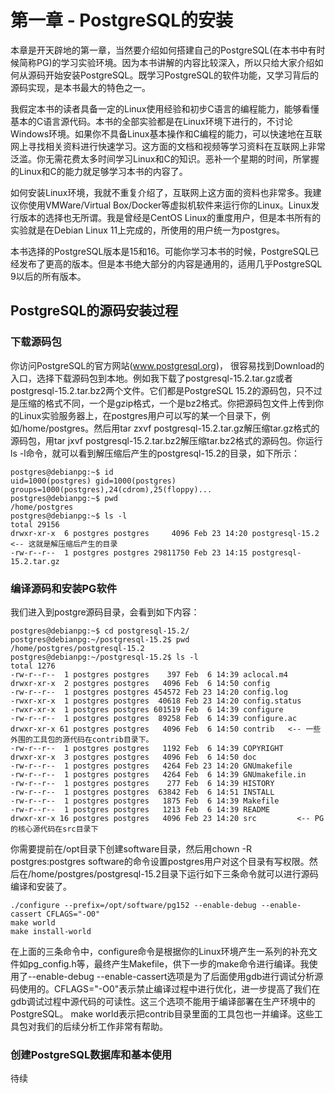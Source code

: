 # 第一章 - PostgreSQL的安装

本章是开天辟地的第一章，当然要介绍如何搭建自己的PostgreSQL(在本书中有时候简称PG)的学习实验环境。因为本书讲解的内容比较深入，所以只给大家介绍如何从源码开始安装PostgreSQL。既学习PostgreSQL的软件功能，又学习背后的源码实现，是本书最大的特色之一。

我假定本书的读者具备一定的Linux使用经验和初步C语言的编程能力，能够看懂基本的C语言源代码。本书的全部实验都是在Linux环境下进行的，不讨论Windows环境。如果你不具备Linux基本操作和C编程的能力，可以快速地在互联网上寻找相关资料进行快速学习。这方面的文档和视频等学习资料在互联网上非常泛滥。你无需花费太多时间学习Linux和C的知识。恶补一个星期的时间，所掌握的Linux和C的能力就足够学习本书的内容了。

如何安装Linux环境，我就不重复介绍了，互联网上这方面的资料也非常多。我建议你使用VMWare/Virtual Box/Docker等虚拟机软件来运行你的Linux。Linux发行版本的选择也无所谓。我是曾经是CentOS Linux的重度用户，但是本书所有的实验就是在Debian Linux 11上完成的，所使用的用户统一为postgres。

本书选择的PostgreSQL版本是15和16。可能你学习本书的时候，PostgreSQL已经发布了更高的版本。但是本书绝大部分的内容是通用的，适用几乎PostgreSQL 9以后的所有版本。

## PostgreSQL的源码安装过程

### 下载源码包
你访问PostgreSQL的官方网站(www.postgresql.org)，  很容易找到Download的入口，选择下载源码包到本地。例如我下载了postgresql-15.2.tar.gz或者postgresql-15.2.tar.bz2两个文件。它们都是PostgreSQL 15.2的源码包，只不过是压缩的格式不同，一个是gzip格式，一个是bz2格式。你把源码包文件上传到你的Linux实验服务器上，在postgres用户可以写的某一个目录下，例如/home/postgres。然后用tar zxvf postgresql-15.2.tar.gz解压缩tar.gz格式的源码包，用tar jxvf postgresql-15.2.tar.bz2解压缩tar.bz2格式的源码包。你运行ls -l命令，就可以看到解压缩后产生的postgresql-15.2的目录，如下所示：

```
postgres@debianpg:~$ id
uid=1000(postgres) gid=1000(postgres) groups=1000(postgres),24(cdrom),25(floppy)...
postgres@debianpg:~$ pwd
/home/postgres
postgres@debianpg:~$ ls -l
total 29156
drwxr-xr-x  6 postgres postgres     4096 Feb 23 14:20 postgresql-15.2   <-- 这就是解压缩后产生的目录
-rw-r--r--  1 postgres postgres 29811750 Feb 23 14:15 postgresql-15.2.tar.gz
```
### 编译源码和安装PG软件
我们进入到postgre源码目录，会看到如下内容：
```
postgres@debianpg:~$ cd postgresql-15.2/
postgres@debianpg:~/postgresql-15.2$ pwd
/home/postgres/postgresql-15.2
postgres@debianpg:~/postgresql-15.2$ ls -l
total 1276
-rw-r--r--  1 postgres postgres    397 Feb  6 14:39 aclocal.m4
drwxr-xr-x  2 postgres postgres   4096 Feb  6 14:50 config
-rw-r--r--  1 postgres postgres 454572 Feb 23 14:20 config.log
-rwxr-xr-x  1 postgres postgres  40618 Feb 23 14:20 config.status
-rwxr-xr-x  1 postgres postgres 601519 Feb  6 14:39 configure
-rw-r--r--  1 postgres postgres  89258 Feb  6 14:39 configure.ac
drwxr-xr-x 61 postgres postgres   4096 Feb  6 14:50 contrib   <-- 一些外围的工具包的源代码在contrib目录下。
-rw-r--r--  1 postgres postgres   1192 Feb  6 14:39 COPYRIGHT
drwxr-xr-x  3 postgres postgres   4096 Feb  6 14:50 doc
-rw-r--r--  1 postgres postgres   4264 Feb 23 14:20 GNUmakefile
-rw-r--r--  1 postgres postgres   4264 Feb  6 14:39 GNUmakefile.in
-rw-r--r--  1 postgres postgres    277 Feb  6 14:39 HISTORY
-rw-r--r--  1 postgres postgres  63842 Feb  6 14:51 INSTALL
-rw-r--r--  1 postgres postgres   1875 Feb  6 14:39 Makefile
-rw-r--r--  1 postgres postgres   1213 Feb  6 14:39 README
drwxr-xr-x 16 postgres postgres   4096 Feb 23 14:20 src         <-- PG的核心源代码在src目录下

```
你需要提前在/opt目录下创建software目录，然后用chown -R postgres:postgres software的命令设置postgres用户对这个目录有写权限。然后在/home/postgres/postgresql-15.2目录下运行如下三条命令就可以进行源码编译和安装了。
```
./configure --prefix=/opt/software/pg152 --enable-debug --enable-cassert CFLAGS="-O0"
make world
make install-world
```
在上面的三条命令中，configure命令是根据你的Linux环境产生一系列的补充文件如pg_config.h等，最终产生Makefile，供下一步的make命令进行编译。我使用了--enable-debug --enable-cassert选项是为了后面使用gdb进行调试分析源码使用的。CFLAGS="-O0"表示禁止编译过程中进行优化，进一步提高了我们在gdb调试过程中源代码的可读性。这三个选项不能用于编译部署在生产环境中的PostgreSQL。
make world表示把contrib目录里面的工具包也一并编译。这些工具包对我们的后续分析工作非常有帮助。

### 创建PostgreSQL数据库和基本使用
待续


